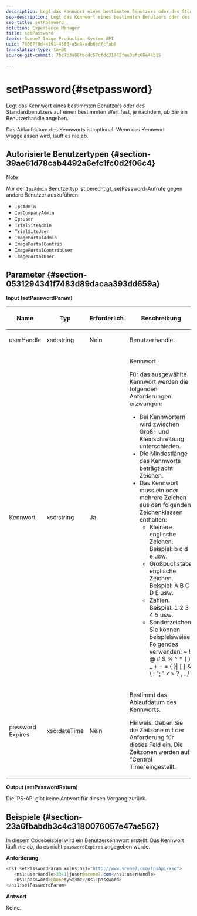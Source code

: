 ```yaml
---
description: Legt das Kennwort eines bestimmten Benutzers oder des Standardbenutzers auf einen bestimmten Wert fest, je nachdem, ob Sie ein Benutzerhandle angeben.
seo-description: Legt das Kennwort eines bestimmten Benutzers oder des Standardbenutzers auf einen bestimmten Wert fest, je nachdem, ob Sie ein Benutzerhandle angeben.
seo-title: setPassword
solution: Experience Manager
title: setPassword
topic: Scene7 Image Production System API
uuid: 78067f8d-4191-4580-a5a8-adb6edfcfab8
translation-type: tm+mt
source-git-commit: 7bc7b3a86fbcdc57cfdc31745fae3afc06e44b15

---
```



# setPassword{#setpassword}

Legt das Kennwort eines bestimmten Benutzers oder des Standardbenutzers auf einen bestimmten Wert fest, je nachdem, ob Sie ein Benutzerhandle angeben.

Das Ablaufdatum des Kennworts ist optional. Wenn das Kennwort weggelassen wird, läuft es nie ab.

## Autorisierte Benutzertypen {#section-39ae61d78cab4492a6efc1fc0d2f06c4}

>[!NOTE]
>
>*Nur* der `IpsAdmin` Benutzertyp ist berechtigt, setPassword-Aufrufe gegen andere Benutzer auszuführen.

* `IpsAdmin`
* `IpsCompanyAdmin`
* `IpsUser`
* `TrialSiteAdmin`
* `TrialSiteUser`
* `ImagePortalAdmin`
* `ImagePortalContrib`
* `ImagePortalContribUser`
* `ImagePortalUser`

## Parameter {#section-0531294341f7483d89dacaa393dd659a}

**Input (setPasswordParam)**

<table id="table_BF54512811344E0B979C5070354E8048"> 
 <thead> 
  <tr> 
   <th colname="col1" class="entry"> <p>Name </p> </th> 
   <th colname="col2" class="entry"> <p>Typ </p> </th> 
   <th colname="col3" class="entry"> <p>Erforderlich </p> </th> 
   <th colname="col4" class="entry"> <p>Beschreibung </p> </th> 
  </tr> 
 </thead>
 <tbody> 
  <tr> 
   <td colname="col1"> <p> <span class="codeph"> <span class="varname"> userHandle </span></span> </p> </td> 
   <td colname="col2"> <p> <span class="codeph"> xsd:string </span> </p> </td> 
   <td colname="col3"> <p>Nein </p> </td> 
   <td colname="col4"> <p>Benutzerhandle. </p> </td> 
  </tr> 
  <tr> 
   <td colname="col1"> <p> <span class="codeph"> <span class="varname"> Kennwort </span></span> </p> </td> 
   <td colname="col2"> <p> <span class="codeph"> xsd:string </span> </p> </td> 
   <td colname="col3"> <p>Ja </p> </td> 
   <td colname="col4"> <p>Kennwort. </p> <p>Für das ausgewählte Kennwort werden die folgenden Anforderungen erzwungen: </p> <p> 
     <ul id="ul_E5BE3621127C476788412174584075B3"> 
      <li id="li_0132852AFD774659A0224C450F19418C">Bei Kennwörtern wird zwischen Groß- und Kleinschreibung unterschieden. </li> 
      <li id="li_71224B3A89C8461AB689BAD383EC8CEA">Die Mindestlänge des Kennworts beträgt acht Zeichen. </li> 
      <li id="li_C21B6843EA734D1ABE0580185F775408">Das Kennwort muss ein oder mehrere Zeichen aus den folgenden Zeichenklassen enthalten: 
       <ul id="ul_D5D3911AD6214035BBD2AB8350A459C7"> 
        <li id="li_6E3F084100104F2CBCF130EF8852C7B7">Kleinere englische Zeichen. Beispiel: <span class="codeph"> b c d e </span> usw. </li> 
        <li id="li_1FDED8D7348842BC857320D797D41217">Großbuchstabe englische Zeichen. Beispiel: <span class="codeph"> A B C D E </span> usw. </li> 
        <li id="li_C3C4D5412AA749F3B78F37B2B696CF80">Zahlen. Beispiel: <span class="codeph"> 1 2 3 4 5 </span> usw. </li> 
        <li id="li_2730798F26E74B878BEDE510CD06D8DD">Sonderzeichen. Sie können beispielsweise Folgendes verwenden: <span class="codeph"> ~ ! @ # $ % ^ * ( ) _ + - = { }| [ ] &amp; \ : "; ' &lt; &gt; ? , . / </span> </li> 
       </ul> </li> 
     </ul> </p> </td> 
  </tr> 
  <tr> 
   <td colname="col1"> <p> <span class="codeph"> password <span class="varname"> Expires </span></span> </p> </td> 
   <td colname="col2"> <p> <span class="codeph"> xsd:dateTime </span> </p> </td> 
   <td colname="col3"> <p>Nein </p> </td> 
   <td colname="col4"> <p>Bestimmt das Ablaufdatum des Kennworts. <p>Hinweis:  Geben Sie die Zeitzone mit der Anforderung für dieses Feld ein. Die Zeitzonen werden auf "Central Time"eingestellt. </p> </p> </td> 
  </tr> 
 </tbody> 
</table>

**Output (setPasswordReturn)**

Die IPS-API gibt keine Antwort für diesen Vorgang zurück.

## Beispiele {#section-23a6fbabdb3c4c3180076057e47ae567}

In diesem Codebeispiel wird ein Benutzerkennwort erstellt. Das Kennwort läuft nie ab, da es nicht `passwordExpires` angegeben wurde.

**Anforderung**

```java
<ns1:setPasswordParam xmlns:ns1="http://www.scene7.com/IpsApi/xsd">  
   <ns1:userHandle>3341|juser@scene7.com</ns1:userHandle> 
   <ns1:password>@Do6e$ySt3mz</ns1:password> 
</ns1:setPasswordParam>
```

**Antwort**

Keine.

